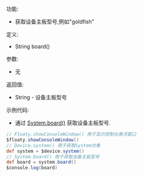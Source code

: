 功能:

+ 获取设备主板型号,例如"goldfish"

定义:

+ String board()

参数:

+ 无

返回值:

+ String - 设备主板型号

示例代码:

+ 通过 [System.board()](/API/Device/System/README.md?id=board) 获取设备主板型号.

```groovy
// Floaty.showConsoleWindow() 用于显示控制台悬浮窗口
$floaty.showConsoleWindow()
// Device.system() 用于获取System对象
def system = $device.system()
// System.board() 用于获取设备主板型号
def board = system.board()
$console.log(board)
```